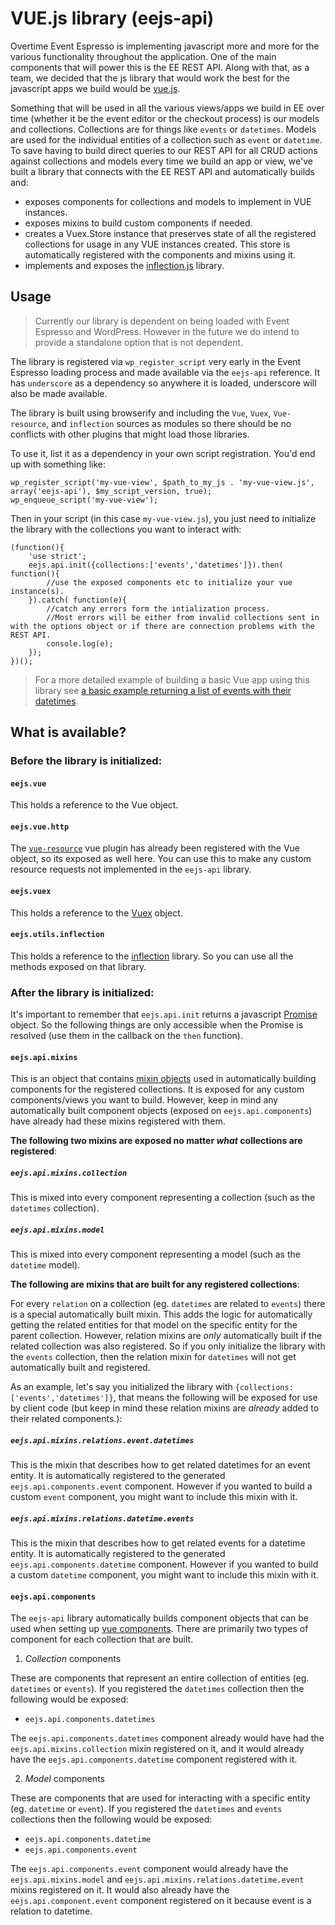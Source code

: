 # VUE.js library (eejs-api)

Overtime Event Espresso is implementing javascript more and more for the various functionality throughout the application.  One of the main components that will power this is the EE REST API.  Along with that, as a team, we decided that the js library that would work the best for the javascript apps we build would be [vue.js](https://vuejs.org/v2).

Something that will be used in all the various views/apps we build in EE over time (whether it be the event editor or the checkout process) is our models and collections.  Collections are for things like `events` or `datetimes`.  Models are used for the individual entities of a collection such as `event` or `datetime`. To save having to build direct queries to our REST API for all CRUD actions against collections and models every time we build an app or view, we've built a library that connects with the EE REST API and automatically builds and:
  
  - exposes components for collections and models to implement in VUE instances.
  - exposes mixins to build custom components if needed.
  - creates a Vuex.Store instance that preserves state of all the registered collections for usage in any VUE instances created.  This store is automatically registered with the components and mixins using it.
  - implements and exposes the [inflection.js](https://github.com/dreamerslab/node.inflection) library.
  
  ## Usage
  
  > Currently our library is dependent on being loaded with Event Espresso and WordPress.  However in the future we do intend to provide a standalone option that is not dependent.
  
  The library is registered via `wp_register_script` very early in the Event Espresso loading process and made available via the `eejs-api` reference.  It has `underscore` as a dependency so anywhere it is loaded, underscore will also be made available.
  
  The library is built using browserify and including the `Vue`, `Vuex`, `Vue-resource`, and `inflection` sources as modules so there should be no conflicts with other plugins that might load those libraries. 
  
  To use it, list it as a dependency in your own script registration.  You'd end up with something like:
  
  ```
  wp_register_script('my-vue-view', $path_to_my_js . 'my-vue-view.js', array('eejs-api'), $my_script_version, true);
  wp_enqueue_script('my-vue-view');
  ```
  
   Then in your script (in this case `my-vue-view.js`), you just need to initialize the library with the collections you want to interact with:
   
   ```
   (function(){
       'use strict';
       eejs.api.init({collections:['events','datetimes']}).then( function(){
           //use the exposed components etc to initialize your vue instance(s).
       }).catch( function(e){
           //catch any errors form the intialization process.
           //Most errors will be either from invalid collections sent in with the options object or if there are connection problems with the REST API.
           console.log(e);
       });
   })();
   ```
   
   > For a more detailed example of building a basic Vue app using this library see [a basic example returning a list of events with their datetimes](rest-api-vue-library-basic-implementation-example.md).
  
  ## What is available?
  
  ### Before the library is initialized:
  
  #### `eejs.vue`
  
  This holds a reference to the Vue object.
  
  #### `eejs.vue.http`
  
  The [`vue-resource`](https://github.com/pagekit/vue-resource) vue plugin has already been registered with the Vue object, so its exposed as well here.  You can use this to make any custom resource requests not implemented in the `eejs-api` library.
  
  #### `eejs.vuex`
  
  This holds a reference to the [Vuex](https://vuex.vuejs.org/en/) object.
  
  #### `eejs.utils.inflection`
  
  This holds a reference to the [inflection](https://github.com/dreamerslab/node.inflection) library.  So you can use all the methods exposed on that library.
  
  ### After the library is initialized:
  
  It's important to remember that `eejs.api.init` returns a javascript [Promise](https://developer.mozilla.org/en/docs/Web/JavaScript/Reference/Global_Objects/Promise) object.  So the following things are only accessible when the Promise is resolved (use them in the callback on the `then` function).
  
  #### `eejs.api.mixins`
  
  This is an object that contains [mixin objects](https://vuejs.org/v2/guide/mixins.html) used in automatically building components for the registered collections.  It is exposed for any custom components/views you want to build.  However, keep in mind any automatically built component objects (exposed on `eejs.api.components`) have already had these mixins registered with them.
  
  **The following two mixins are exposed no matter *what* collections are registered**:
  
  ##### `eejs.api.mixins.collection`
  
  This is mixed into every component representing a collection (such as the `datetimes` collection).
  
  ##### `eejs.api.mixins.model`
  
  This is mixed into every component representing a model (such as the `datetime` model).
  
  **The following are mixins that are built for any registered collections**:
  
  For every `relation` on a collection (eg. `datetimes` are related to `events`) there is a special automatically built mixin.  This adds the logic for automatically getting the related entities for that model on the specific entity for the parent collection.  However, relation mixins are _only_ automatically built if the related collection was also registered. So if you only initialize the library with the `events` collection, then the relation mixin for `datetimes` will not get automatically built and registered.  
  
  As an example, let's say you initialized the library with `{collections:['events','datetimes']}`, that means the following will be exposed for use by client code (but keep in mind these relation mixins are _already_ added to their related components.): 
  
  ##### `eejs.api.mixins.relations.event.datetimes`
  
  This is the mixin that describes how to get related datetimes for an event entity.  It is automatically registered to the generated `eejs.api.components.event` component.  However if you wanted to build a custom `event` component, you might want to include this mixin with it.
  
  ##### `eejs.api.mixins.relations.datetime.events`
  
  This is the mixin that describes how to get related events for a datetime entity.  It is automatically registered to the generated `eejs.api.components.datetime` component.  However if you wanted to build a custom `datetime` component, you might want to include this mixin with it.
  
  #### `eejs.api.components`
  
  The `eejs-api` library automatically builds component objects that can be used when setting up [vue components](https://vuejs.org/v2/guide/components.html).  There are primarily two types of component for each collection that are built.
  
  1. *Collection* components
  
  These are components that represent an entire collection of entities (eg. `datetimes` or `events`). If you registered the `datetimes` collection then the following would be exposed:
  
  - `eejs.api.components.datetimes`
  
  The `eejs.api.components.datetimes` component already would have had the `eejs.api.mixins.collection` mixin registered on it, and it would already have the `eejs.api.components.datetime` component registered with it.
  
  
  2. *Model* components
  
  These are components that are used for interacting with a specific entity (eg. `datetime` or `event`). If you registered the `datetimes` and `events` collections then the following would be exposed:
  
  - `eejs.api.components.datetime`
  - `eejs.api.components.event`
  
  The `eejs.api.components.event` component would already have the `eejs.api.mixins.model` and `eejs.api.mixins.relations.datetime.event` mixins registered on it.  It would also already have the `eejs.api.component.event` component registered on it because event is a relation to datetime.